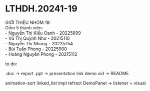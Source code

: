 # LTHDH.20241-19
GIỚI THIỆU NHÓM 19:    
  Gồm 5 thành viên:  
    - Nguyễn Thị Kiều Oanh - 20225899  
    - Vũ Thị Quỳnh Như - 20215110  
    - Nguyễn Thị Nhung - 20225754  
    - Bùi Tuấn Phong - 20225900  
    - Hoàng Nguyễn Phong - 20215112  

to do:

  .doc -> report
  .ppt -> presentation
  link demo vid -> README  

  animation-sort
  linked_list impl
  refract DemoPanel -> listener + visual
  